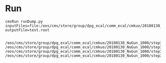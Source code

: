 Run
====

    cmsRun runDump.py  inputFiles=file:/eos/cms/store/group/dpg_ecal/comm_ecal/cmkuo/20180130_NuGun_1000/step3_RAW2DIGI_L1Reco_RECO_RECOSIM_1000_new.root   outputFile=test.root

    
    /eos/cms/store/group/dpg_ecal/comm_ecal/cmkuo/20180130_NuGun_1000/step3_RAW2DIGI_L1Reco_RECO_RECOSIM_1000_new.root
    /eos/cms/store/group/dpg_ecal/comm_ecal/cmkuo/20180130_NuGun_1000/step3_RAW2DIGI_L1Reco_RECO_RECOSIM_1000_org.root
    /eos/cms/store/group/dpg_ecal/comm_ecal/cmkuo/20180130_NuGun_1000/step3_RAW2DIGI_L1Reco_RECO_RECOSIM_1000pre3_new.root
    /eos/cms/store/group/dpg_ecal/comm_ecal/cmkuo/20180130_NuGun_1000/step3_RAW2DIGI_L1Reco_RECO_RECOSIM_1000pre3_org.root

    
    
    
    